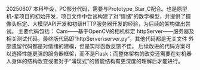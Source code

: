 20250607
本科毕设，PC部分代码，需要与Prototype_Star_C配合。也是原型机-星项目的初始开发，项目文件中尝试构建了对“情绪”的数学模型，并提供了摄像头标定、大模型API开发和初级HTTP服务器开发的经验，为后续的架构做出尝试。
主要代码包括：
Cam——基于OpenCV的相机标定
httpServer——服务器及相关测试代码，最终版代码即“httpServer\server.py”，其他代码都是无关文件
外部遗留代码都是对情绪的建模，但是实际函数反馈不佳。
后续改进的代码方案可以选择性能更强的服务器框架，而不是Flask；而整体架构的改变还需要在对机器人身体的结构改变或者对于“涌现式”的智能结构有更深度的理解后才能进行。
